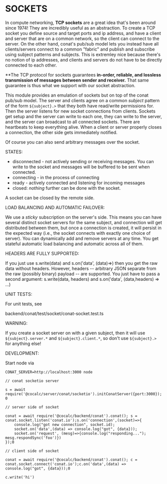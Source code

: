 # SOCKETS

In compute networking, **TCP sockets** are a great idea that's been around since 1974!  They are
incredibly useful as an abstraction.  To create
a TCP socket you define source and target ports and ip address, and have a client
and server that are on a common network, so the client can connect to
the server.  On the other hand, conat's pub/sub model lets you
instead have all clients/servers connect to a common "fabric"
and publish and subscribe using subject patterns and subjects.
This is extremley nice because there's no notion of ip addresses,
and clients and servers do not have to be directly connected to
each other.

**The TCP protocol for sockets guarantees **in-order, reliable, and
lossless transmission of messages between sender and receiver.**
That same guarantee is thus what we support with our socket abstraction.

This module provides an emulation of sockets but on top of the
conat pub/sub model.  The server and clients agree on a common
*subject* pattern of the form `${subject}.>` that they both
have read/write permissions for.  Then the server listens for
new socket connections from clients.  Sockets get setup and
the server can write to each one, they can write to the server,
and the server can broadcast to all connected sockets.
There are heartbeats to keep everything alive. When a client
or server properly closes a connection, the other side gets
immediately notified.

Of course you can also send arbitrary messages over the socket.

STATES:

- disconnected \- not actively sending or receiving messages.  You can write to the socket and messages will be buffered to be sent when connected.
- connecting \- in the process of connecting
- ready \- actively connected and listening for incoming messages
- closed: _nothing_ further can be done with the socket.  

A socket can be closed by the remote side.

LOAD BALANCING AND AUTOMATIC FAILOVER:

We use a *sticky* subscription on the server's side.  This means
you can have several distinct socket servers for the same subject,
and connection will get distributed between them, but once a connection
is created, it will persist in the expected way (i.e., the socket
connects with exactly one choice of server).  You can dynamically
add and remove servers at any time.  You get stateful automatic
load balancing and automatic across all of them.

HEADERS ARE FULLY SUPPORTED:

If you just use s.write(data) and s.on('data', (data)=>) then
you get the raw data without headers.  However, headers -- arbitrary
JSON separate from the raw (possibly binary) payload -- are supported.
You just have to pass a second argument:
    s.write(data, headers) and s.on('data', (data,headers) => ...)

UNIT TESTS:

For unit tests, see

   backend/conat/test/socket/conat-socket.test.ts

WARNING:

If you create a socket server on with a given subject, then
it will use `${subject}.server.*` and `${subject}.client.*`, so
don't use `${subject}.>` for anything else!

DEVELOPMENT:

Start node via

```
CONAT_SERVER=http://localhost:3000 node

// conat socketio server

s = await require('@cocalc/server/conat/socketio').initConatServer({port:3000}); 0

// server side of socket

conat = await require('@cocalc/backend/conat').conat(); s = conat.socket.listen('conat.io');s.on('connection',(socket)=>{
    console.log("got new connection", socket.id);
    socket.on('data',(data) => console.log("got", {data}));
    socket.on('request', (mesg)=>{console.log("responding..."); mesg.respondSync('foo')})
});0

// client side of socket

conat = await require('@cocalc/backend/conat').conat(); c = conat.socket.connect('conat.io');c.on('data',(data) => console.log("got", {data}));0

c.write('hi')
```

